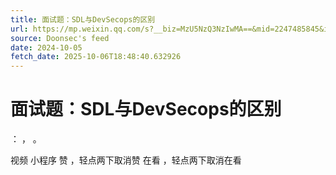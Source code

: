 ```yaml
---
title: 面试题：SDL与DevSecops的区别
url: https://mp.weixin.qq.com/s?__biz=MzU5NzQ3NzIwMA==&mid=2247485845&idx=1&sn=6c9c22ae23cbdff7de8fe61530433da5
source: Doonsec's feed
date: 2024-10-05
fetch_date: 2025-10-06T18:48:40.632926
---
```


# 面试题：SDL与DevSecops的区别

：
，
。

视频
小程序
赞
，轻点两下取消赞
在看
，轻点两下取消在看